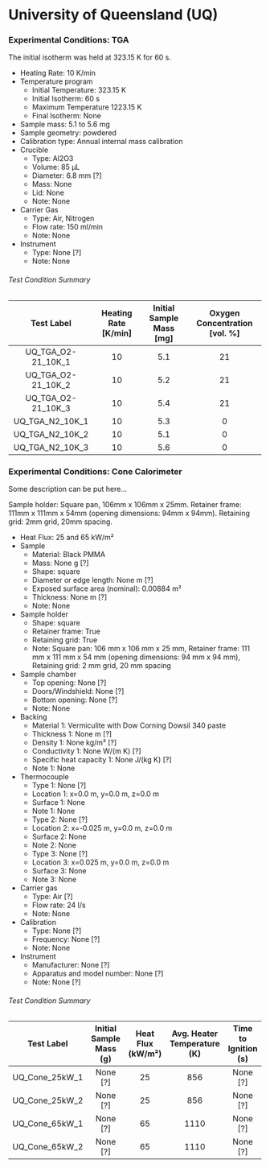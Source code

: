 # University of Queensland (UQ)

### Experimental Conditions: TGA
The initial isotherm was held at 323.15 K for 60 s.

* Heating Rate: 10 K/min
* Temperature program
  - Initial Temperature: 323.15 K
  - Initial Isotherm: 60 s
  - Maximum Temperature 1223.15 K
  - Final Isotherm: None
* Sample mass: 5.1 to 5.6 mg
* Sample geometry: powdered
* Calibration type: Annual internal mass calibration  
* Crucible
  - Type: Al2O3
  - Volume: 85 µL
  - Diameter: 6.8 mm [?]
  - Mass: None
  - Lid: None
  - Note: None
* Carrier Gas
  - Type: Air, Nitrogen
  - Flow rate: 150 ml/min
  - Note: None
* Instrument
  - Type: None [?]
  - Note: None

###### Test Condition Summary

| Test Label | Heating Rate [K/min] | Initial Sample Mass [mg] | Oxygen Concentration [vol. %] |
|:------:|:------:|:------:|:------:|
| UQ\_TGA\_O2-21\_10K\_1 | 10 | 5.1 | 21 |
| UQ\_TGA\_O2-21\_10K\_2 | 10 | 5.2 | 21 |
| UQ\_TGA\_O2-21\_10K\_3 | 10 | 5.4 | 21 |
| UQ\_TGA\_N2\_10K\_1    | 10 | 5.3 |  0 |
| UQ\_TGA\_N2\_10K\_2    | 10 | 5.1 |  0 |
| UQ\_TGA\_N2\_10K\_3    | 10 | 5.6 |  0 |



### Experimental Conditions: Cone Calorimeter
Some description can be put here...

Sample holder: Square pan, 106mm x 106mm x 25mm.
Retainer frame: 111mm x 111mm x 54mm (opening dimensions: 94mm x 94mm).
Retaining grid: 2mm grid, 20mm spacing.

* Heat Flux: 25 and 65 kW/m²
* Sample
  - Material: Black PMMA
  - Mass: None g [?]
  - Shape: square
  - Diameter or edge length: None m [?]
  - Exposed surface area (nominal): 0.00884 m²
  - Thickness: None m [?]
  - Note: None
* Sample holder
  - Shape: square
  - Retainer frame: True
  - Retaining grid: True
  - Note: Square pan: 106 mm x 106 mm x 25 mm, Retainer frame: 111 mm x 111 mm x 54 mm (opening dimensions: 94 mm x 94 mm), Retaining grid: 2 mm grid, 20 mm spacing
* Sample chamber
  - Top opening: None [?]
  - Doors/Windshield: None [?]
  - Bottom opening: None [?]
  - Note: None
* Backing
  - Material 1: Vermiculite with Dow Corning Dowsil 340 paste
  - Thickness 1: None m [?]
  - Density 1: None kg/m³ [?]
  - Conductivity 1: None W/(m K) [?]
  - Specific heat capacity 1: None J/(kg K) [?]
  - Note 1: None
* Thermocouple
  - Type 1: None [?]
  - Location 1: x=0.0 m, y=0.0 m, z=0.0 m
  - Surface 1: None
  - Note 1: None
  - Type 2: None [?]
  - Location 2: x=-0.025 m, y=0.0 m, z=0.0 m
  - Surface 2: None
  - Note 2: None
  - Type 3: None [?]
  - Location 3: x=0.025 m, y=0.0 m, z=0.0 m
  - Surface 3: None
  - Note 3: None
* Carrier gas
  - Type: Air [?]
  - Flow rate: 24 l/s
  - Note: None
* Calibration
  - Type: None [?]
  - Frequency: None [?]
  - Note: None
* Instrument
  - Manufacturer: None [?]
  - Apparatus and model number: None [?]
  - Note: None [?]

###### Test Condition Summary

| Test Label | Initial Sample Mass (g) | Heat Flux (kW/m²) | Avg. Heater Temperature (K) | Time to Ignition (s) |
|:------:|:------:|:------:|:------:|:------:|
| UQ\_Cone\_25kW\_1 | None [?] | 25 |  856 | None [?] |
| UQ\_Cone\_25kW\_2 | None [?] | 25 |  856 | None [?] |
| UQ\_Cone\_65kW\_1 | None [?] | 65 | 1110 | None [?] |
| UQ\_Cone\_65kW\_2 | None [?] | 65 | 1110 | None [?] |
